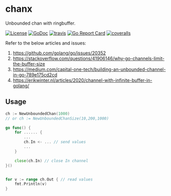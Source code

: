 # chanx

Unbounded chan with ringbuffer.

[![License](https://img.shields.io/:license-MIT-blue.svg)](https://opensource.org/licenses/MIT) [![GoDoc](https://godoc.org/github.com/smallnest/chanx?status.png)](http://godoc.org/github.com/smallnest/chanx)  [![travis](https://travis-ci.org/smallnest/chanx.svg?branch=main)](https://travis-ci.org/smallnest/chanx) [![Go Report Card](https://goreportcard.com/badge/github.com/smallnest/chanx)](https://goreportcard.com/report/github.com/smallnest/chanx) [![coveralls](https://coveralls.io/repos/smallnest/chanx/badge.svg?branch=main&service=github)](https://coveralls.io/github/smallnest/chanx?branch=main) 

Refer to the below articles and issues:
1. https://github.com/golang/go/issues/20352
2. https://stackoverflow.com/questions/41906146/why-go-channels-limit-the-buffer-size
3. https://medium.com/capital-one-tech/building-an-unbounded-channel-in-go-789e175cd2cd
4. https://erikwinter.nl/articles/2020/channel-with-infinite-buffer-in-golang/


## Usage

```go
ch := NewUnboundedChan(1000)
// or ch := NewUnboundedChanSize(10,200,1000)

go func() {
    for ...... {
        ...
        ch.In <- ... // send values
        ...
    }

    close(ch.In) // close In channel
}()


for v := range ch.Out { // read values
    fmt.Println(v)
}

```
